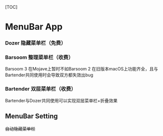 [TOC]

# MenuBar App

### Dozer 隐藏菜单栏（免费）






### Barsoom 整理菜单栏（收费）

Barsoom 3 在Mojave上暂时不如Barsoom 2 在旧版本macOS上功能齐全，且与Bartender共同使用时会导致双方都失效出bug

### Bartender 双层菜单栏（收费）

Bartender与Dozer共同使用可以实现双层菜单栏+折叠效果

## MenuBar Setting

~~自动隐藏菜单栏~~

